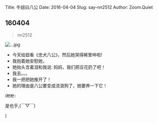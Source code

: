 Title: 牛妞曰八公
Date: 2016-04-04
Slug: say-nn2512
Author: Zoom.Quiet


## 160404
> nn2512

![...jpg](http://zoomquiet.qiniucdn.com/niuniu-albums/nn2016/160404-nn2512.jpg?imageView2/2/w/420)

- 今天给妞看《忠犬八公》，然后她哭得稀里哗啦!
- 我抱着她安慰她，
- 她抬头含着泪和我说: 妈妈，我们把豆花扔了吧！
- 我去。。。
- 我一把把她推开了！
- 她的理由是八公要变成流浪狗了，她要养一下它！




(`粑粑:` 

是也乎,(￣▽￣)


)
